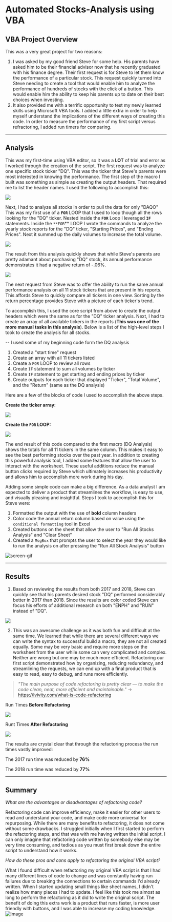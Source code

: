 # Automated Stocks-Analysis using VBA

## VBA Project Overview
This was a very great project for two reasons:
1. I was asked by my good friend Steve for some help. His parents have asked him to be their financial advisor now that he recently graduated with his finance degree. Their first request is for Steve to let them know the performance of a particular stock. This request quickly turned into Steve needing to create a tool that would enable him to analyze the performance of hundreds of stocks with the click of a button. This would enable him the ability to keep his parents up to date on their best choices when investing. 
3. It also provided me with a terrific opportunity to test my newly learned skills using Microsoft VBA tools. I added a little extra in order to help myself understand the implications of the different ways of creating this code. In order to measure the performance of my first script versus refractoring, I added run timers for comparing. 

---

## Analysis



This was my first-time using VBA editor, so it was a **LOT** of trial and error as I worked through the creation of the script. The first request was to analyze one specific stock ticker "DQ". This was the ticker that Steve's parents were most interested in knowing the performance. The first step of the macro I built was something as simple as creating the output headers. That required me to list the header names. I used the following to accomplish this:

 ![](https://github.com/TONY-H83/Stock-Analysis/blob/main/Resources/DQ%20Analysis%20Output%20Headers.png)

Next, I had to analyze all stocks in order to pull the data for only "DAQO" This was my first use of a **``FOR``** LOOP that I used to loop though all the rows looking for the "DQ" ticker. Nested inside the **``FOR``** Loop I leveraged **``IF``** statements. Inside the ``**FOR``** LOOP I wrote the commands to analyze the yearly stock reports for the "DQ" ticker, "Starting Prices", and "Ending Prices". Next it summed up the daily volumes to increase the total volume. 

![](https://github.com/TONY-H83/Stock-Analysis/blob/main/Resources/DQ%20Analysis%20FOR%20LOOP.png)

The result from this analysis quickly shows that while Steve's parents are pretty adamant about purchasing "DQ" stock, its annual performance demonstrates it had a negative return of -.06%. 

![](https://github.com/TONY-H83/Stock-Analysis/blob/main/Resources/DQ%20Analysis%202018.png)



The next request from Steve was to offer the ability to run the same annual performance analysis on all 11 stock tickers that are present in his reports. This affords Steve to quickly compare all tickers in one view. Sorting by the return percentage provides Steve with a picture of each ticker's trend. 

To accomplish this, I used the core script from above to create the output headers which were the same as for the "DQ" ticker analysis. Next, I had to create an array of all available tickers in the reports (**This was one of the more manual tasks in this analysis**).  Below is a list of the high-level steps I took to create the analysis for all stocks. 

-- I used some of my beginning code form the DQ analysis

1. Created a "start time" request
2. Create an array with all 11 tickers listed
3. Create a ``FOR`` LOOP to review all rows
4. Create ``IF`` statement to sum all volumes by ticker
5. Create ``IF`` statement to get starting and ending prices by ticker
6. Create outputs for each ticker that displayed "Ticker", "Total Volume", and the "Return" (same as the DQ analysis)

Here are a few of the blocks of code I used to accomplish the above steps.

**Create the ticker array:**

![](https://github.com/TONY-H83/Stock-Analysis/blob/main/Resources/Ticker%20array.png)

**Create the ``FOR`` LOOP:**

![](https://github.com/TONY-H83/Stock-Analysis/blob/main/Resources/All%20Stocks%20Analysis%20FOR%20Loop.png)

The end result of this code compared to the first macro (DQ Analysis) shows the totals for all 11 tickers in the same column. This makes it easy to see the best performing stocks over the past year. In addition to creating this powerful analysis tool, I added some features that allow the user to interact with the worksheet. These useful additions reduce the manual button clicks required by Steve which ultimately increases his productivity and allows him to accomplish more work during his day. 

Adding some simple code can make a big difference. As a data analyst I am expected to deliver a product that streamlines the workflow, is easy to use, and visually pleasing and insightful. Steps I took to accomplish this for Steve were:

1. Formatted the output with the use of **bold** column headers
2. Color code the annual return column based on value using the ``conditional formatting`` tool in Excel
3. Created buttons on the sheet that allow the user to "Run All Stocks Analysis" and "Clear Sheet"
4. Created a ``MsgBox`` that prompts the user to select the year they would like to run the analysis on after pressing the "Run All Stock Analysis" button 


![screen-gif](https://github.com/TONY-H83/Stock-Analysis/blob/main/Resources/Demo.gif)

---

## Results

1. Based on reviewing the results from both 2017 and 2018, Steve can quickly see that his parents desired stock "DQ" performed considerably better in 2017 than 2018. Since the results are color coded Steve can focus his efforts of additional research on both "ENPH" and "RUN" instead of "DQ".

![](https://github.com/TONY-H83/Stock-Analysis/blob/main/Resources/Results_Comparison.png)

2. This was an awesome challenge as it was both fun and difficult at the same time. We learned that while there are several different ways we can write the syntax to successful build a macro, they are not all created equally. Some may be very basic and require more steps on the worksheet from the user while some can very complicated and complex. Neither are wrong but one may be much more efficient. Refactoring our first script demonstrated how by organizing, reducing redundancy, and streamlining the requests, we can end up with a final product that is easy to read, easy to debug, and runs more efficiently. 

> *"The main purpose of code refactoring is pretty clear — to make the code clean, neat, more efficient and maintainable."*
-> https://lvivity.com/what-is-code-refactoring

Run Times **Before Refactoring**

![](https://github.com/TONY-H83/Stock-Analysis/blob/main/Resources/Run%20times.png)

Runt Times **After Refactoring**

![](https://github.com/TONY-H83/Stock-Analysis/blob/main/Resources/Refactored%20Run%20Times.png)

The results are crystal clear that through the refactoring process the run times vastly improved:

The 2017 run time was reduced by **76%**

The 2018 run time was reduced by **77%**

---

## Summary

*What are the advantages or disadvantages of refactoring code?*

Refactoring code can improve efficiency, make it easier for other users to read and understand your code, and make code more universal for repurposing. While there are many benefits to refactoring, it does not come without some drawbacks. I struggled initially when I first started to perform the refactoring steps, and that was with me having written the initial script. I can only imagine that refactoring code written by somebody else may be very time consuming, and tedious as you must first break down the entire script to understand how it works.

*How do these pros and cons apply to refactoring the original VBA script?*

What I found difficult when refactoring my original VBA script is that I had many different lines of code to change and was constantly having run failures due to breaking the connections to certain commands I'd already written. When I started updating small things like sheet names, I didn't realize how many places I had to update. I feel like this took me almost as long to perform the refactoring as it did to write the original script. The benefit of doing this extra work is a product that runs faster, is more user friendly with buttons, and I was able to increase my coding knowledge.
![image](https://user-images.githubusercontent.com/82713513/206885337-1c4581ea-1226-42cc-b9b1-776023cffd5d.png)

